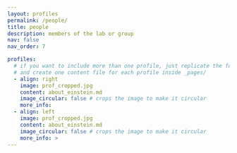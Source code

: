 ```yaml
---
layout: profiles
permalink: /people/
title: people
description: members of the lab or group
nav: false
nav_order: 7

profiles:
  # if you want to include more than one profile, just replicate the following block
  # and create one content file for each profile inside _pages/
  - align: right
    image: prof_cropped.jpg
    content: about_einstein.md
    image_circular: false # crops the image to make it circular
    more_info: 
  - align: left
    image: prof_cropped.jpg
    content: about_einstein.md
    image_circular: false # crops the image to make it circular
    more_info: >
---
```

